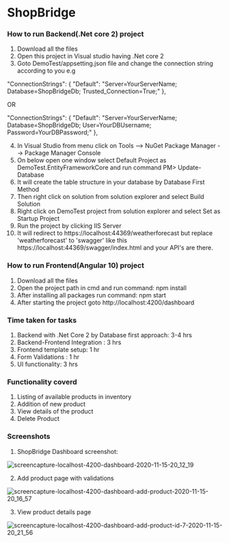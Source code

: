 # ShopBridge
 
 ### How to run Backend(.Net core 2) project

1) Download all the files
2) Open this project in Visual studio having .Net core 2
3) Goto DemoTest/appsetting.json file and change the connection string according to you e.g

"ConnectionStrings": {
    "Default": "Server=YourServerName; Database=ShopBridgeDb; Trusted_Connection=True;"
  },
  
  OR
  
  "ConnectionStrings": {
        "Default": "Server=YourServerName; Database=ShopBridgeDb; User=YourDBUsername; Password=YourDBPassword;"
  },

4) In Visual Studio from menu click on Tools --> NuGet Package Manager --> Package Manager Console 
5) On below open one window select Default Project as DemoTest.EntityFrameworkCore and run command PM> Update-Database
6) It will create the table structure in your database by Database First Method
7) Then right click on solution from solution explorer and select Build Solution
8) Right click on DemoTest project from solution explorer and select Set as Startup Project
9) Run the project by clicking IIS Server
10) It will redirect to https://localhost:44369/weatherforecast but replace 'weatherforecast' to 'swagger' like this https://localhost:44369/swagger/index.html and your API's are there.


 ### How to run Frontend(Angular 10) project

1) Download all the files
2) Open the project path in cmd and run command: npm install
3) After installing all packages run command: npm start
4) After starting the project goto http://localhost:4200/dashboard 

### Time taken for tasks

1) Backend with .Net Core 2 by Database first approach: 3-4 hrs
2) Backend-Frontend Integration : 3 hrs
3) Frontend template setup: 1 hr
4) Form Validations : 1 hr
5) UI functionality: 3 hrs

### Functionality coverd

1) Listing of available products in inventory
2) Addition of new product
3) View details of the product
4) Delete Product

 ### Screenshots
 
 1) ShopBridge Dashboard screenshot: 
 
![screencapture-localhost-4200-dashboard-2020-11-15-20_12_19](https://user-images.githubusercontent.com/68971171/99187835-ecf87300-277e-11eb-948c-d99f6f5fb046.png)

2) Add product page with validations

![screencapture-localhost-4200-dashboard-add-product-2020-11-15-20_16_57](https://user-images.githubusercontent.com/68971171/99188030-ee766b00-277f-11eb-864b-485892ad639b.png)

3) View product details page

![screencapture-localhost-4200-dashboard-add-product-id-7-2020-11-15-20_21_56](https://user-images.githubusercontent.com/68971171/99188112-42814f80-2780-11eb-8f87-f4f338af3146.png)
